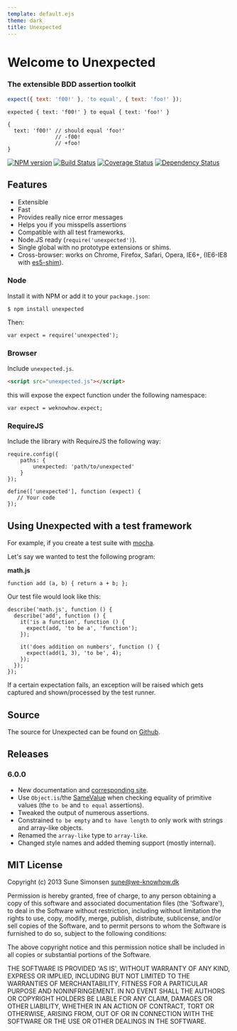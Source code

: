 ```yaml
---
template: default.ejs
theme: dark
title: Unexpected
---
```


# Welcome to Unexpected
### The extensible BDD assertion toolkit

```javascript
expect({ text: 'f00!' }, 'to equal', { text: 'foo!' });
```

```output
expected { text: 'f00!' } to equal { text: 'foo!' }

{
  text: 'f00!' // should equal 'foo!'
               // -f00!
               // +foo!
}
```

[![NPM version](https://badge.fury.io/js/unexpected.svg)](http://badge.fury.io/js/unexpected)
[![Build Status](https://travis-ci.org/unexpectedjs/unexpected.svg?branch=master)](https://travis-ci.org/unexpectedjs/unexpected)
[![Coverage Status](https://coveralls.io/repos/unexpectedjs/unexpected/badge.svg)](https://coveralls.io/r/unexpectedjs/unexpected)
[![Dependency Status](https://david-dm.org/unexpectedjs/unexpected.svg)](https://david-dm.org/unexpectedjs/unexpected)

## Features

- Extensible
- Fast
- Provides really nice error messages
- Helps you if you misspells assertions
- Compatible with all test frameworks.
- Node.JS ready (`require('unexpected')`).
- Single global with no prototype extensions or shims.
- Cross-browser: works on Chrome, Firefox, Safari, Opera, IE6+,
  (IE6-IE8 with [es5-shim](https://github.com/es-shims/es5-shim)).

### Node

Install it with NPM or add it to your `package.json`:

```
$ npm install unexpected
```

Then:

```js#evaluate:false
var expect = require('unexpected');
```

### Browser

Include `unexpected.js`.

```html
<script src="unexpected.js"></script>
```

this will expose the expect function under the following namespace:

```js#evaluate:false
var expect = weknowhow.expect;
```

### RequireJS

Include the library with RequireJS the following way:

```js#evaluate:false
require.config({
    paths: {
        unexpected: 'path/to/unexpected'
    }
});

define(['unexpected'], function (expect) {
   // Your code
});
```

## Using Unexpected with a test framework

For example, if you create a test suite with
[mocha](http://github.com/visionmedia/mocha).

Let's say we wanted to test the following program:

**math.js**

```js#evaluate:false
function add (a, b) { return a + b; };
```

Our test file would look like this:

```js#evaluate:false
describe('math.js', function () {
  describe('add', function () {
    it('is a function', function () {
      expect(add, 'to be a', 'function');
    });

    it('does addition on numbers', function () {
      expect(add(1, 3), 'to be', 4);
    });
  });
});
```

If a certain expectation fails, an exception will be raised which gets captured
and shown/processed by the test runner.

## Source

The source for Unexpected can be found on
[Github](https://github.com/unexpectedjs/unexpected).

## Releases

### 6.0.0

* New documentation and [corresponding site](https://unexpectedjs.github.io/).
* Use `Object.is`/the [SameValue](http://people.mozilla.org/~jorendorff/es6-draft.html#sec-samevalue) when checking equality of primitive values (the `to be` and `to equal` assertions).
* Tweaked the output of numerous assertions.
* Constrained `to be empty` and `to have length` to only work with strings and array-like objects.
* Renamed the `array-like` type to `array-like`.
* Changed style names and added theming support (mostly internal).

## MIT License

Copyright (c) 2013 Sune Simonsen <sune@we-knowhow.dk>

Permission is hereby granted, free of charge, to any person obtaining
a copy of this software and associated documentation files (the
'Software'), to deal in the Software without restriction, including
without limitation the rights to use, copy, modify, merge, publish,
distribute, sublicense, and/or sell copies of the Software, and to
permit persons to whom the Software is furnished to do so, subject to
the following conditions:

The above copyright notice and this permission notice shall be
included in all copies or substantial portions of the Software.

THE SOFTWARE IS PROVIDED 'AS IS', WITHOUT WARRANTY OF ANY KIND,
EXPRESS OR IMPLIED, INCLUDING BUT NOT LIMITED TO THE WARRANTIES OF
MERCHANTABILITY, FITNESS FOR A PARTICULAR PURPOSE AND
NONINFRINGEMENT. IN NO EVENT SHALL THE AUTHORS OR COPYRIGHT HOLDERS BE
LIABLE FOR ANY CLAIM, DAMAGES OR OTHER LIABILITY, WHETHER IN AN ACTION
OF CONTRACT, TORT OR OTHERWISE, ARISING FROM, OUT OF OR IN CONNECTION
WITH THE SOFTWARE OR THE USE OR OTHER DEALINGS IN THE SOFTWARE.
